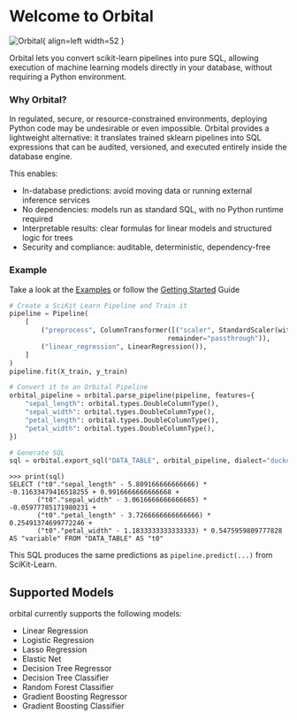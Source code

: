 # Welcome to Orbital

![Orbital](images/orbital.png){ align=left width=52 }

Orbital lets you convert scikit-learn pipelines into pure SQL, 
allowing execution of machine learning models directly in your database, 
without requiring a Python environment.

### Why Orbital?

In regulated, secure, or resource-constrained environments, deploying Python code may be undesirable or even impossible. 
Orbital provides a lightweight alternative: it translates trained sklearn pipelines into SQL expressions that can be audited, 
versioned, and executed entirely inside the database engine.

This enables:

* In-database predictions: avoid moving data or running external inference services
* No dependencies: models run as standard SQL, with no Python runtime required
* Interpretable results: clear formulas for linear models and structured logic for trees
* Security and compliance: auditable, deterministic, dependency-free

### Example

Take a look at the [Examples](https://github.com/posit-dev/orbital/tree/main/examples) 
or follow the [Getting Started](getstarted.md) Guide

```python
# Create a SciKit Learn Pipeline and Train it
pipeline = Pipeline(
    [
        ("preprocess", ColumnTransformer([("scaler", StandardScaler(with_std=False), COLUMNS)],
                                        remainder="passthrough")),
        ("linear_regression", LinearRegression()),
    ]
)
pipeline.fit(X_train, y_train)

# Convert it to an Orbital Pipeline
orbital_pipeline = orbital.parse_pipeline(pipeline, features={
    "sepal_length": orbital.types.DoubleColumnType(),
    "sepal_width": orbital.types.DoubleColumnType(),
    "petal_length": orbital.types.DoubleColumnType(),
    "petal_width": orbital.types.DoubleColumnType(),
})

# Generate SQL
sql = orbital.export_sql("DATA_TABLE", orbital_pipeline, dialect="duckdb")
```
```
>>> print(sql)
SELECT ("t0"."sepal_length" - 5.809166666666666) * -0.11633479416518255 + 0.9916666666666668 +  
       ("t0"."sepal_width" - 3.0616666666666665) * -0.05977785171980231 + 
       ("t0"."petal_length" - 3.7266666666666666) * 0.25491374699772246 + 
       ("t0"."petal_width" - 1.1833333333333333) * 0.5475959809777828 
AS "variable" FROM "DATA_TABLE" AS "t0"
```

This SQL produces the same predictions as `pipeline.predict(...)` from SciKit-Learn.

## Supported Models

orbital currently supports the following models:

-   Linear Regression
-   Logistic Regression
-   Lasso Regression
-   Elastic Net
-   Decision Tree Regressor
-   Decision Tree Classifier
-   Random Forest Classifier
-   Gradient Boosting Regressor
-   Gradient Boosting Classifier

